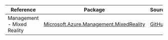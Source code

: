 | Reference | Package | Source |
|---|---|---|
|Management - Mixed Reality|[Microsoft.Azure.Management.MixedReality](https://www.nuget.org/packages/Microsoft.Azure.Management.MixedReality)|[GitHub](https://github.com/Azure/azure-sdk-for-net/blob/main/)|
